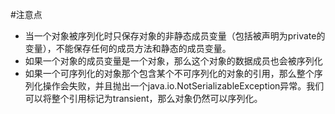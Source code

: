 #注意点
* 当一个对象被序列化时只保存对象的非静态成员变量（包括被声明为private的变量），不能保存任何的成员方法和静态的成员变量。
* 如果一个对象的成员变量是一个对象，那么这个对象的数据成员也会被序列化
* 如果一个可序列化的对象那个包含某个不可序列化的对象的引用，那么整个序列化操作会失败，并且抛出一个java.io.NotSerializableException异常。我们可以将整个引用标记为transient，那么对象仍然可以序列化。